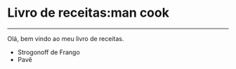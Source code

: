 
# Livro de receitas:man cook
---

Olá, bem vindo ao meu livro de receitas.
- Strogonoff de Frango
- Pavê